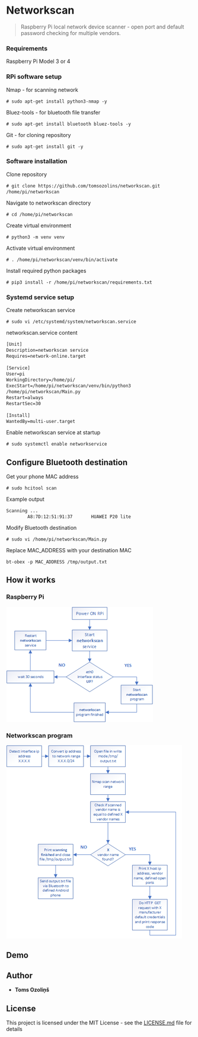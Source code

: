 # Networkscan
> Raspberry Pi local network device scanner - open port and default password checking for multiple vendors.
### Requirements
Raspberry Pi Model 3 or 4
### RPi software setup
Nmap - for scanning network
```
# sudo apt-get install python3-nmap -y
```
Bluez-tools - for bluetooth file transfer
```
# sudo apt-get install bluetooth bluez-tools -y
```
Git - for cloning repository
```
# sudo apt-get install git -y
```
### Software installation
Clone repository
```
# git clone https://github.com/tomsozolins/networkscan.git /home/pi/networkscan
```
Navigate to networkscan directory
```
# cd /home/pi/networkscan
```
Create virtual environment
```
# python3 -m venv venv
```
Activate virtual environment
```
# . /home/pi/networkscan/venv/bin/activate
```
Install required python packages
```
# pip3 install -r /home/pi/networkscan/requirements.txt
```
### Systemd service setup
Create networkscan service
```
# sudo vi /etc/systemd/system/networkscan.service
```

networkscan.service content
```
[Unit]
Description=networkscan service
Requires=network-online.target

[Service]
User=pi
WorkingDirectory=/home/pi/
ExecStart=/home/pi/networkscan/venv/bin/python3 /home/pi/networkscan/Main.py
Restart=always
RestartSec=30

[Install]
WantedBy=multi-user.target
```
Enable networkscan service at startup
```
# sudo systemctl enable networkservice
```

## Configure Bluetooth destination
Get your phone MAC address
```
# sudo hcitool scan
```
Example output
```
Scanning ...
        A8:7D:12:51:91:37       HUAWEI P20 lite
```
Modify Bluetooth destination
```
# sudo vi /home/pi/networkscan/Main.py
```
Replace MAC_ADDRESS with your destination MAC
```
bt-obex -p MAC_ADDRESS /tmp/output.txt
```
## How it works
### Raspberry Pi
![Process flow diagram](process_flow_diagram.png)
### Networkscan program
![Program flow diagram](program_flow_diagram.png)

## Demo

## Author
* **Toms Ozoliņš**

## License
This project is licensed under the MIT License - see the [LICENSE.md](LICENSE.md) file for details
